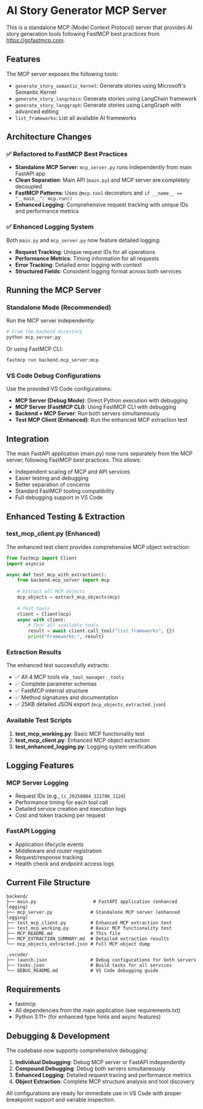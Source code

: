 # AI Story Generator MCP Server

This is a standalone MCP (Model Context Protocol) server that provides AI story generation tools following FastMCP best practices from https://gofastmcp.com.

## Features

The MCP server exposes the following tools:

- `generate_story_semantic_kernel`: Generate stories using Microsoft's Semantic Kernel
- `generate_story_langchain`: Generate stories using LangChain framework  
- `generate_story_langgraph`: Generate stories using LangGraph with advanced editing
- `list_frameworks`: List all available AI frameworks

## Architecture Changes

### ✅ Refactored to FastMCP Best Practices
- **Standalone MCP Server**: `mcp_server.py` runs independently from main FastAPI app
- **Clean Separation**: Main API (`main.py`) and MCP server are completely decoupled
- **FastMCP Patterns**: Uses `@mcp.tool` decorators and `if __name__ == "__main__": mcp.run()`
- **Enhanced Logging**: Comprehensive request tracking with unique IDs and performance metrics

### ✅ Enhanced Logging System
Both `main.py` and `mcp_server.py` now feature detailed logging:

- **Request Tracking**: Unique request IDs for all operations
- **Performance Metrics**: Timing information for all requests
- **Error Tracking**: Detailed error logging with context
- **Structured Fields**: Consistent logging format across both services

## Running the MCP Server

### Standalone Mode (Recommended)

Run the MCP server independently:

```bash
# From the backend directory
python mcp_server.py
```

Or using FastMCP CLI:

```bash
fastmcp run backend.mcp_server:mcp
```

### VS Code Debug Configurations

Use the provided VS Code configurations:

- **MCP Server (Debug Mode)**: Direct Python execution with debugging
- **MCP Server (FastMCP CLI)**: Using FastMCP CLI with debugging
- **Backend + MCP Server**: Run both servers simultaneously
- **Test MCP Client (Enhanced)**: Run the enhanced MCP extraction test

## Integration

The main FastAPI application (main.py) now runs separately from the MCP server, following FastMCP best practices. This allows:

- Independent scaling of MCP and API services
- Easier testing and debugging
- Better separation of concerns
- Standard FastMCP tooling compatibility
- Full debugging support in VS Code

## Enhanced Testing & Extraction

### test_mcp_client.py (Enhanced)

The enhanced test client provides comprehensive MCP object extraction:

```python
from fastmcp import Client
import asyncio

async def test_mcp_with_extraction():
    from backend.mcp_server import mcp
    
    # Extract all MCP objects
    mcp_objects = extract_mcp_objects(mcp)
    
    # Test tools
    client = Client(mcp)
    async with client:
        # Test all available tools
        result = await client.call_tool("list_frameworks", {})
        print("Frameworks:", result)
```

### Extraction Results

The enhanced test successfully extracts:
- ✅ All 4 MCP tools via `_tool_manager._tools`
- ✅ Complete parameter schemas
- ✅ FastMCP internal structure
- ✅ Method signatures and documentation
- ✅ 25KB detailed JSON export (`mcp_objects_extracted.json`)

### Available Test Scripts

1. **test_mcp_working.py**: Basic MCP functionality test
2. **test_mcp_client.py**: Enhanced MCP object extraction
3. **test_enhanced_logging.py**: Logging system verification

## Logging Features

### MCP Server Logging
- Request IDs (e.g., `lc_20250804_121706_1124`)
- Performance timing for each tool call
- Detailed service creation and execution logs
- Cost and token tracking per request

### FastAPI Logging
- Application lifecycle events
- Middleware and router registration
- Request/response tracking
- Health check and endpoint access logs

## Current File Structure

```
backend/
├── main.py                     # FastAPI application (enhanced logging)
├── mcp_server.py              # Standalone MCP server (enhanced logging)
├── test_mcp_client.py         # Enhanced MCP extraction test
├── test_mcp_working.py        # Basic MCP functionality test
├── MCP_README.md              # This file
├── MCP_EXTRACTION_SUMMARY.md  # Detailed extraction results
└── mcp_objects_extracted.json # Full MCP object dump

.vscode/
├── launch.json                # Debug configurations for both servers
├── tasks.json                 # Build tasks for all services
└── DEBUG_README.md            # VS Code debugging guide
```

## Requirements

- fastmcp
- All dependencies from the main application (see requirements.txt)
- Python 3.11+ (for enhanced type hints and async features)

## Debugging & Development

The codebase now supports comprehensive debugging:

1. **Individual Debugging**: Debug MCP server or FastAPI independently
2. **Compound Debugging**: Debug both servers simultaneously  
3. **Enhanced Logging**: Detailed request tracing and performance metrics
4. **Object Extraction**: Complete MCP structure analysis and tool discovery

All configurations are ready for immediate use in VS Code with proper breakpoint support and variable inspection.
